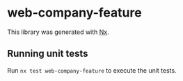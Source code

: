 # web-company-feature

This library was generated with [Nx](https://nx.dev).

## Running unit tests

Run `nx test web-company-feature` to execute the unit tests.
